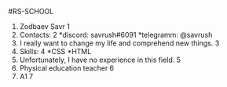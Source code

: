 #RS-SCHOOL
1. Zodbaev Savr 1
2. Contacts: 2
*discord: savrush#6091
*telegramm: @savrush
3. I really want to change my life and comprehend new things. 3
4. Skills: 4
*CSS
*HTML
5. Unfortunately, I have no experience in this field. 5
6. Physical education teacher 6
7. A1 7